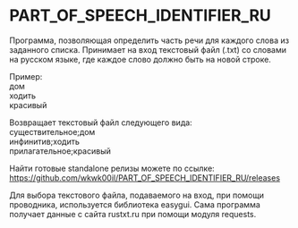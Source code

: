 # PART_OF_SPEECH_IDENTIFIER_RU

Программа, позволяющая определить часть речи для каждого слова из заданного списка. Принимает на вход текстовый файл (.txt) со словами на русском языке, где каждое слово должно быть на новой строке.

Пример:<br/>
дом<br/>
ходить<br/>
красивый<br/>

Возвращает текстовый файл следующего вида:<br/>
существительное;дом<br/>
инфинитив;ходить<br/>
прилагательное;красивый<br/>

Найти готовые standalone релизы можете по ссылке: https://github.com/wkwk00il/PART_OF_SPEECH_IDENTIFIER_RU/releases

Для выбора текстового файла, подаваемого на вход, при помощи проводника, используется библиотека easygui. Сама программа получает данные с сайта rustxt.ru при помощи модуля requests.


